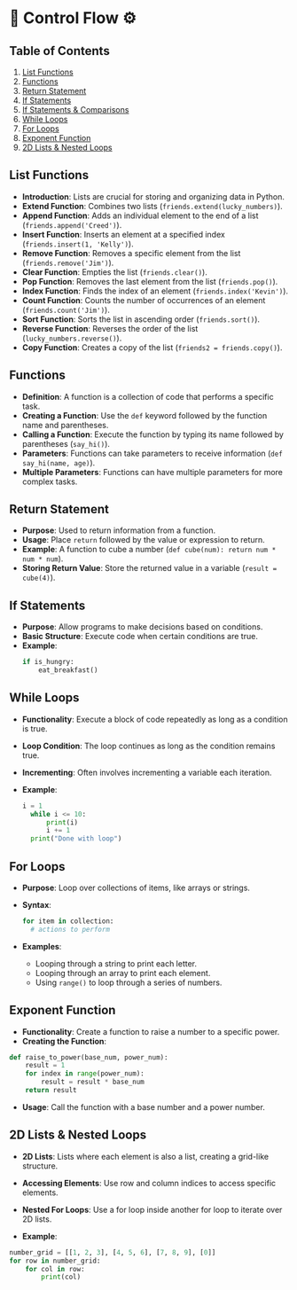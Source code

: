 # 🐍 Control Flow ⚙️

## Table of Contents
1. [List Functions](#list-functions)
2. [Functions](#functions)
3. [Return Statement](#return-statement)
4. [If Statements](#if-statements)
5. [If Statements & Comparisons](#if-statements--comparisons)
6. [While Loops](#while-loops)
7. [For Loops](#for-loops)
8. [Exponent Function](#exponent-function)
9. [2D Lists & Nested Loops](#2d-lists--nested-loops)

## List Functions
- **Introduction**: Lists are crucial for storing and organizing data in Python.
- **Extend Function**: Combines two lists (`friends.extend(lucky_numbers)`).
- **Append Function**: Adds an individual element to the end of a list (`friends.append('Creed')`).
- **Insert Function**: Inserts an element at a specified index (`friends.insert(1, 'Kelly')`).
- **Remove Function**: Removes a specific element from the list (`friends.remove('Jim')`).
- **Clear Function**: Empties the list (`friends.clear()`).
- **Pop Function**: Removes the last element from the list (`friends.pop()`).
- **Index Function**: Finds the index of an element (`friends.index('Kevin')`).
- **Count Function**: Counts the number of occurrences of an element (`friends.count('Jim')`).
- **Sort Function**: Sorts the list in ascending order (`friends.sort()`).
- **Reverse Function**: Reverses the order of the list (`lucky_numbers.reverse()`).
- **Copy Function**: Creates a copy of the list (`friends2 = friends.copy()`).

## Functions
- **Definition**: A function is a collection of code that performs a specific task.
- **Creating a Function**: Use the `def` keyword followed by the function name and parentheses.
- **Calling a Function**: Execute the function by typing its name followed by parentheses (`say_hi()`).
- **Parameters**: Functions can take parameters to receive information (`def say_hi(name, age)`).
- **Multiple Parameters**: Functions can have multiple parameters for more complex tasks.

## Return Statement
- **Purpose**: Used to return information from a function.
- **Usage**: Place `return` followed by the value or expression to return.
- **Example**: A function to cube a number (`def cube(num): return num * num * num`).
- **Storing Return Value**: Store the returned value in a variable (`result = cube(4)`).

## If Statements
- **Purpose**: Allow programs to make decisions based on conditions.
- **Basic Structure**: Execute code when certain conditions are true.
- **Example**:
  ```python
  if is_hungry:
      eat_breakfast()


## While Loops
- **Functionality**: Execute a block of code repeatedly as long as a condition is true.
- **Loop Condition**: The loop continues as long as the condition remains true.
- **Incrementing**: Often involves incrementing a variable each iteration.


- **Example**:
  ```python
  i = 1
    while i <= 10:
        print(i)
        i += 1
    print("Done with loop")

## For Loops
- **Purpose**: Loop over collections of items, like arrays or strings.

- **Syntax**:
  ```python
  for item in collection:
    # actions to perform

- **Examples**:
    - Looping through a string to print each letter.
    - Looping through an array to print each element.
    - Using `range()` to loop through a series of numbers.


## Exponent Function
- **Functionality**: Create a function to raise a number to a specific power.
- **Creating the Function**:
```python
def raise_to_power(base_num, power_num):
    result = 1
    for index in range(power_num):
        result = result * base_num
    return result
```

- **Usage**: Call the function with a base number and a power number.

## 2D Lists & Nested Loops
- **2D Lists**: Lists where each element is also a list, creating a grid-like structure.
- **Accessing Elements**: Use row and column indices to access specific elements.
- **Nested For Loops**: Use a for loop inside another for loop to iterate over 2D lists.

- **Example**:
```python
number_grid = [[1, 2, 3], [4, 5, 6], [7, 8, 9], [0]]
for row in number_grid:
    for col in row:
        print(col)
```